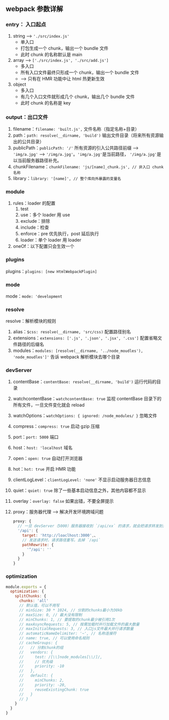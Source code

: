 ## webpack 参数详解

### entry： 入口起点

1. string --> `'./src/index.js'`
   - 单入口
   - 打包生成一个 chunk，输出一个 bundle 文件
   - 此时 chunk 的名称默认是 main
2. array --> `['./src/index.js', './src/add.js']`
   - 多入口
   - 所有入口文件最终只形成一个 chunk，输出一个 bundle 文件
   - --> 只有在 HMR 功能中让 html 热更新生效
3. object
   - 多入口
   - 有几个入口文件就形成几个 chunk，输出几个 bundle 文件
   - 此时 chunk 的名称是 key

### output：出口文件

1. filename：`filename: 'built.js',` 文件名称（指定名称+目录）
2. path：`path: resolve(__dirname, 'build')` 输出文件目录（将来所有资源输出的公共目录）
3. publicPath：`publicPath: '/'` 所有资源的引入公共路径前缀 --> `'img/a.jpg'` --> `'/img/a.jpg'`。`'img/a.jpg'`是当前路径， `'/img/a.jpg'`是以当前服务器路径补充。
4. chunkFilename：`chunkFilename: 'js/[name]_chunk.js', // 非入口 chunk 名称`
5. library：`library: '[name]', // 整个库向外暴露的变量名`

### module

1. rules：loader 的配置
   1. test
   2. use：多个 loader 用 use
   3. exclude：排除
   4. include：检查
   5. enforce：pre 优先执行，post 延后执行
   6. loader：单个 loader 用 loader
2. oneOf：以下配置只会生效一个

### plugins

plugins：`plugins: [new HtmlWebpackPlugin]`

### mode

mode：`mode: 'development`

### resolve

resolve：解析模块的规则

1. alias：`$css: resolve(__dirname, 'src/css)` 配置路径别名
2. extensions：`extensions: ['.js', '.json', '.jsx', '.css']` 配置省略文件路径的后缀名
3. modules：`modules: [resolve(__dirname, '../node_moudles'), 'node_moudles']'` 告诉 webpack 解析模块去哪个目录

### devServer

1. contentBase：`contentBase: resolve(__dirname, 'build')` 运行代码的目录
2. watchcontentBase：`watchcontentBase: true` 监视 contentBase 目录下的所有文件，一旦文件变化就会 reload
3. watchOptions：`watchOptions: { ignored: /node_modules/ }` 忽略文件
4. compress：`compress: true` 启动 gzip 压缩
5. port：`port: 5000` 端口
6. host：`host: 'localhost` 域名
7. open：`open: true` 自动打开浏览器
8. hot：`hot: true` 开启 HMR 功能
9. clientLogLevel：`clientLogLevel: 'none'` 不显示启动服务器日志信息
10. quiet：`quiet: true` 除了一些基本启动信息之外，其他内容都不显示
11. overlay：`overlay: false` 如果出错，不要全屏提示
12. proxy：服务器代理 --> 解决开发环境跨域问题

    ```js
    proxy: {
      // 一旦 devServer（5000）服务器接收到 `/api/xx` 的请求，就会把请求转发到另一个服务器（3000）上
      '/api': {
        target: 'http://loaclhost:3000',、
        // 发送请求时，请求路径重写。去掉 `/api`
        pathRewrite: {
          '^/api': ''
        }
      }
    }
    ```

### optimization

```js
module.exports = {
  optimization: {
    splitChunks: {
      chunks: 'all'
      // 默认值，可以不用写
      // minSize: 30 * 1024, // 分割的chunks最小为30kb
      // maxSize: 0, // 最大没有限制
      // minChunks: 1, // 要提取的chunk最少被引用1次
      // maxAsyncRequests: 5, // 按需加载时并行加载文件的最大数量
      // maxInitialRequests: 3, // 入口js文件最大并行请求数量
      // automaticNameDelimiter: '~', // 名称连接符
      // name: true, // 可以使用命名规则
      // cacheGroups: {
      //   // 分割chunk的组
      //   vendors: {
      //     test: /[\\]node_modules[\\/]/,
      //     // 优先级
      //     priority: -10
      //   },
      //   default: {
      //     minChunks: 2,
      //     priority: -20,
      //     reuseExistingChunk: true
      //   }
      // }
    }
  }
}
```
